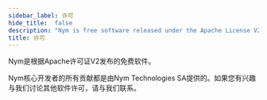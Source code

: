 ```yaml
---
sidebar_label: 许可
hide_title:  false
description: "Nym is free software released under the Apache License V2"
title: 许可
---
```


Nym是根据Apache许可证V2发布的免费软件。

Nym核心开发者的所有贡献都是由Nym Technologies SA提供的。如果您有兴趣与我们讨论其他软件许可，请与我们联系。
